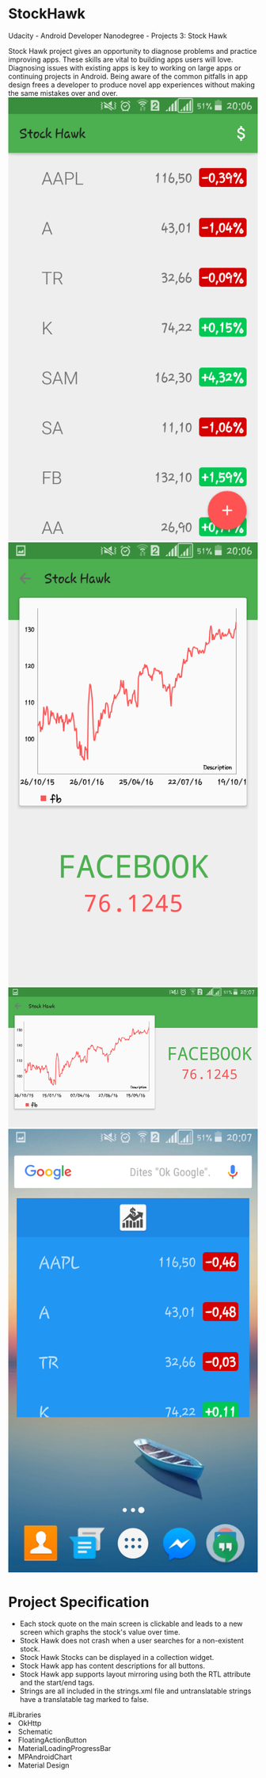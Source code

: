 # StockHawk
Udacity - Android Developer Nanodegree - Projects 3: Stock Hawk

Stock Hawk project gives an opportunity to diagnose problems and practice improving apps. These skills are vital to building apps users will love. Diagnosing issues with existing apps is key to working on large apps or continuing projects in Android. Being aware of the common pitfalls in app design frees a developer to produce novel app experiences without making the same mistakes over and over.
<img  src="1.png" />
<img  src="2.png" />
<img  src="3.png" />
<img  src="4.png" />

# Project Specification
<ul>
<li>Each stock quote on the main screen is clickable and leads to a new screen which graphs the stock's value over time.</li>
<li>Stock Hawk does not crash when a user searches for a non-existent stock.</li>
<li>Stock Hawk Stocks can be displayed in a collection widget.</li>
<li>Stock Hawk app has content descriptions for all buttons.</li>
<li>Stock Hawk app supports layout mirroring using both the RTL attribute and the start/end tags.</li>
<li>Strings are all included in the strings.xml file and untranslatable strings have a translatable tag marked to false.</li>
</ul>
#Libraries
<li>OkHttp</li>
<li>Schematic</li>
<li>FloatingActionButton</li>
<li>MaterialLoadingProgressBar</li>
<li>MPAndroidChart</li>
<li>Material Design</li> 
</ul>
